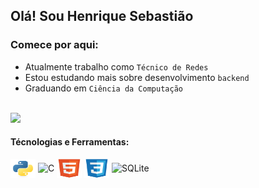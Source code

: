 ## Olá! Sou Henrique Sebastião

### Comece por aqui:

- Atualmente trabalho como `Técnico de Redes`
- Estou estudando mais sobre desenvolvimento `backend`
- Graduando em `Ciência da Computação` <br><br>

<!-- GitHub Stats -->
<img src="https://github-readme-stats.vercel.app/api/top-langs/?username=henriquesebastiao&layout=compact&theme=github_dark&locale=pt-BR"/>

<!-- Ícones de Tecnologias -->
<div style="display: inline_block">
  <h4>Técnologias e Ferramentas:</h4>
  <img align="center" alt="Python" height="30" width="40" src="https://raw.githubusercontent.com/devicons/devicon/master/icons/python/python-original.svg">
  <img align="center" alt="C" height="30" width="40" src = "https://cdn.jsdelivr.net/gh/devicons/devicon/icons/c/c-original.svg">
  <img align="center" alt="HTML" height="30" width="40" src="https://raw.githubusercontent.com/devicons/devicon/master/icons/html5/html5-original.svg">
  <img align="center" alt="CSS" height="30" width="40" src="https://raw.githubusercontent.com/devicons/devicon/master/icons/css3/css3-original.svg">
  <img align="center" alt="SQLite" height="30" width="40" src="https://cdn.jsdelivr.net/gh/devicons/devicon/icons/sqlite/sqlite-original.svg">
</div>
